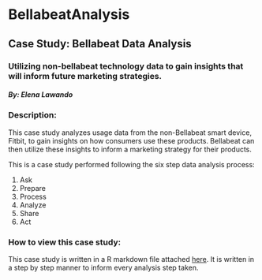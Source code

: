 # BellabeatAnalysis
## Case Study: Bellabeat Data Analysis 
### Utilizing non-bellabeat technology data to gain insights that will inform future marketing strategies.
##### By: Elena Lawando

### Description:
This case study analyzes usage data from the non-Bellabeat smart device, Fitbit, to gain insights on how consumers use these products. Bellabeat can then utilize these insights to inform a marketing strategy for their products.

This is a case study performed following the six step data analysis process:

1. Ask
2. Prepare
3. Process
4. Analyze
5. Share
6. Act

### How to view this case study:
This case study is written in a R markdown file attached [here](https://github.com/elaw12/BellabeatAnalysis/blob/main/bellabeat-data-analysis.ipynb). It is written in a step by step manner to inform every analysis step taken.
